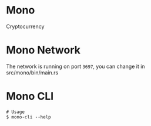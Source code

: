 # Mono

Cryptocurrency

# Mono Network

The network is running on port `3697`, you can change it in src/mono/bin/main.rs

# Mono CLI

    # Usage
    $ mono-cli --help
